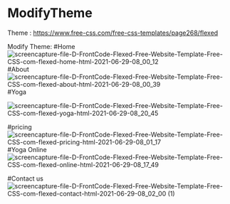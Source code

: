# ModifyTheme



Theme :   https://www.free-css.com/free-css-templates/page268/flexed

Modify Theme:
#Home
![screencapture-file-D-FrontCode-Flexed-Free-Website-Template-Free-CSS-com-flexed-home-html-2021-06-29-08_00_12](https://user-images.githubusercontent.com/83724436/123728566-0d5de380-d8b1-11eb-9552-7e659a1ef8c4.png)
#About
![screencapture-file-D-FrontCode-Flexed-Free-Website-Template-Free-CSS-com-flexed-about-html-2021-06-29-08_00_39](https://user-images.githubusercontent.com/83724436/123728610-28c8ee80-d8b1-11eb-883d-86beff8764ef.png)
#Yoga




![screencapture-file-D-FrontCode-Flexed-Free-Website-Template-Free-CSS-com-flexed-yoga-html-2021-06-29-08_20_45](https://user-images.githubusercontent.com/83724436/123729665-fa4c1300-d8b2-11eb-977f-356a55d60d29.png)

#pricing
![screencapture-file-D-FrontCode-Flexed-Free-Website-Template-Free-CSS-com-flexed-pricing-html-2021-06-29-08_01_17](https://user-images.githubusercontent.com/83724436/123728688-50b85200-d8b1-11eb-9f4c-7813dbeb9da1.png)
#Yoga Online
![screencapture-file-D-FrontCode-Flexed-Free-Website-Template-Free-CSS-com-flexed-online-html-2021-06-29-08_17_49](https://user-images.githubusercontent.com/83724436/123729440-9b869980-d8b2-11eb-8ae3-0c65eb8337e6.png)

#Contact us
![screencapture-file-D-FrontCode-Flexed-Free-Website-Template-Free-CSS-com-flexed-contact-html-2021-06-29-08_02_00 (1)](https://user-images.githubusercontent.com/83724436/123728773-7c3b3c80-d8b1-11eb-866e-efb94f9ebc75.png)





